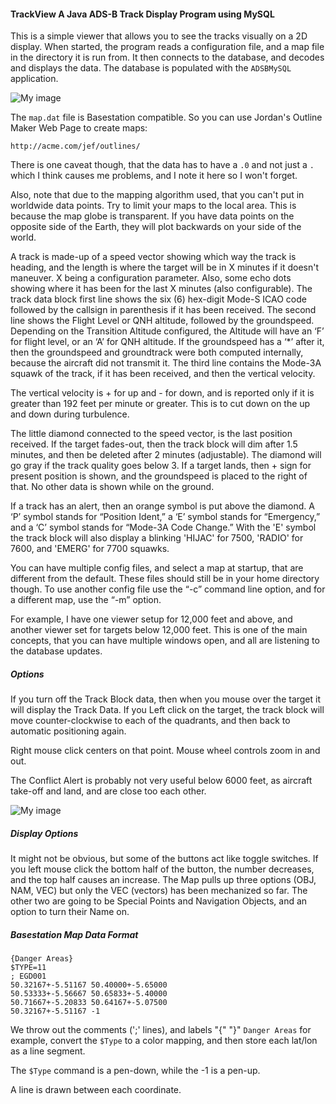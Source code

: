 #### TrackView A Java ADS-B Track Display Program using MySQL
This is a simple viewer that allows you to see the tracks visually on a 2D display. When started, the program reads a configuration file, and a map file in the directory it is run from. It then connects to the database, and decodes and displays the data. The database is populated with the ```ADSBMySQL``` application.

![My image](https://raw.githubusercontent.com/srsampson/TrackView/master/screenshot.png)

The ```map.dat``` file is Basestation compatible. So you can use Jordan's Outline Maker Web Page to create maps:

```http://acme.com/jef/outlines/```

There is one caveat though, that the data has to have a ```.0``` and not just a ```.``` which I think causes me problems, and I note it here so I won't forget.

Also, note that due to the mapping algorithm used, that you can't put in worldwide data points. Try to limit your maps to the local area. This is because the map globe is transparent. If you have data points on the opposite side of the Earth, they will plot backwards on your side of the world.

A track is made-up of a speed vector showing which way the track is heading, and the length is where the target will be in X minutes if it doesn't maneuver. X being a configuration parameter. Also, some echo dots showing where it has been for the last X minutes (also configurable). The track data block first line shows the six (6) hex-digit Mode-S ICAO code followed by the callsign in parenthesis if it has been received. The second line shows the Flight Level or QNH altitude, followed by the groundspeed. Depending on the Transition Altitude configured, the Altitude will have an ‘F’ for flight level, or an ‘A’ for QNH altitude. If the groundspeed has a ‘*’ after it, then the groundspeed and groundtrack were both computed internally, because the aircraft did not transmit it. The third line contains the Mode-3A squawk of the track, if it has been received, and then the vertical velocity.

The vertical velocity is + for up and - for down, and is reported only if it is greater than 192 feet per minute or greater. This is to cut down on the up and down during turbulence.

The little diamond connected to the speed vector, is the last position received. If the target fades-out, then the track block will dim after 1.5 minutes, and then be deleted after 2 minutes (adjustable). The diamond will go gray if the track quality goes below 3. If a target lands, then + sign for present position is shown, and the groundspeed is placed to the right of that. No other data is shown while on the ground.

If a track has an alert, then an orange symbol is put above the diamond. A ‘P’ symbol stands for “Position Ident,” a ‘E’ symbol stands for “Emergency,” and a ‘C’ symbol stands for “Mode-3A Code Change.” With the 'E' symbol the track block will also display a blinking 'HIJAC' for 7500, 'RADIO' for 7600, and 'EMERG' for 7700 squawks.

You can have multiple config files, and select a map at startup, that are different from the default. These files should still be in your home directory though. To use another config file use the “-c” command line option, and for a different map, use the “-m” option.

For example, I have one viewer setup for 12,000 feet and above, and another viewer set for targets below
12,000 feet. This is one of the main concepts, that you can have multiple windows open, and all are listening to the database updates.

##### Options
If you turn off the Track Block data, then when you mouse over the target it will display the Track Data. If you Left click on the target, the track block will move counter-clockwise to each of the quadrants, and then back to automatic positioning again.

Right mouse click centers on that point. Mouse wheel controls zoom in and out.

The Conflict Alert is probably not very useful below 6000 feet, as aircraft take-off and land, and are close too each other.

![My image](https://raw.githubusercontent.com/srsampson/TrackView/master/conflict.png)

##### Display Options
It might not be obvious, but some of the buttons act like toggle switches. If you left mouse click the bottom half of the button, the number decreases, and the top half causes an increase. The Map pulls up three options (OBJ, NAM, VEC) but only the VEC (vectors) has been mechanized so far. The other two are going to be Special Points and Navigation Objects, and an option to turn their Name on.

##### Basestation Map Data Format
```
{Danger Areas}
$TYPE=11
; EGD001
50.32167+-5.51167 50.40000+-5.65000
50.53333+-5.56667 50.65833+-5.40000
50.71667+-5.20833 50.64167+-5.07500
50.32167+-5.51167 -1
```
We throw out the comments (';' lines), and labels "{" "}" ```Danger Areas``` for example, convert the ```$Type``` to a color mapping, and then store each lat/lon as a line segment.

The ```$Type``` command is a pen-down, while the -1 is a pen-up.

A line is drawn between each coordinate.
